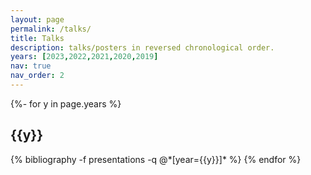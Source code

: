 ```yaml
---
layout: page
permalink: /talks/
title: Talks
description: talks/posters in reversed chronological order. 
years: [2023,2022,2021,2020,2019]
nav: true
nav_order: 2
---
```

<!-- _pages/publications.md -->
<div class="publications">

{%- for y in page.years %}
  <h2 class="year">{{y}}</h2>
  {% bibliography -f presentations -q @*[year={{y}}]* %}
{% endfor %}

</div>

